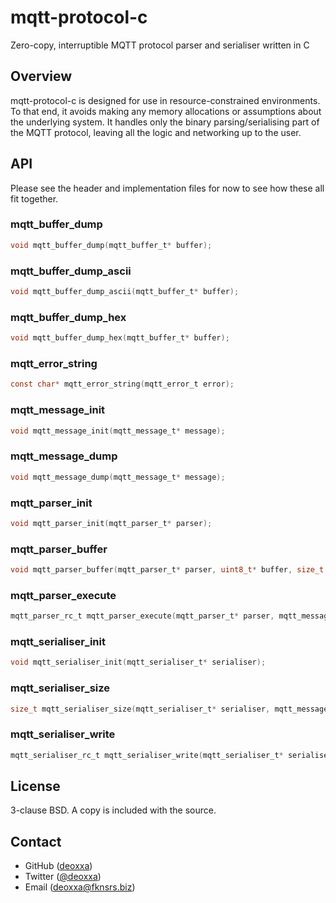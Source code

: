 mqtt-protocol-c
===============

Zero-copy, interruptible MQTT protocol parser and serialiser written in C

Overview
--------

mqtt-protocol-c is designed for use in resource-constrained environments. To
that end, it avoids making any memory allocations or assumptions about the
underlying system. It handles only the binary parsing/serialising part of the
MQTT protocol, leaving all the logic and networking up to the user.

API
---

Please see the header and implementation files for now to see how these all fit
together.

### mqtt_buffer_dump

```c
void mqtt_buffer_dump(mqtt_buffer_t* buffer);
```

### mqtt_buffer_dump_ascii

```c
void mqtt_buffer_dump_ascii(mqtt_buffer_t* buffer);
```

### mqtt_buffer_dump_hex

```c
void mqtt_buffer_dump_hex(mqtt_buffer_t* buffer);
```

### mqtt_error_string

```c
const char* mqtt_error_string(mqtt_error_t error);
```

### mqtt_message_init

```c
void mqtt_message_init(mqtt_message_t* message);
```

### mqtt_message_dump

```c
void mqtt_message_dump(mqtt_message_t* message);
```

### mqtt_parser_init

```c
void mqtt_parser_init(mqtt_parser_t* parser);
```

### mqtt_parser_buffer

```c
void mqtt_parser_buffer(mqtt_parser_t* parser, uint8_t* buffer, size_t buffer_length);
```

### mqtt_parser_execute

```c
mqtt_parser_rc_t mqtt_parser_execute(mqtt_parser_t* parser, mqtt_message_t* message, uint8_t* data, size_t len, size_t* nread);
```

### mqtt_serialiser_init

```c
void mqtt_serialiser_init(mqtt_serialiser_t* serialiser);
```

### mqtt_serialiser_size

```c
size_t mqtt_serialiser_size(mqtt_serialiser_t* serialiser, mqtt_message_t* message);
```

### mqtt_serialiser_write

```c
mqtt_serialiser_rc_t mqtt_serialiser_write(mqtt_serialiser_t* serialiser, mqtt_message_t* message, uint8_t* buffer, size_t len);
```

License
-------

3-clause BSD. A copy is included with the source.

Contact
-------

* GitHub ([deoxxa](http://github.com/deoxxa))
* Twitter ([@deoxxa](http://twitter.com/deoxxa))
* Email ([deoxxa@fknsrs.biz](mailto:deoxxa@fknsrs.biz))
